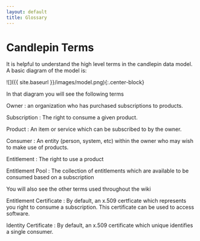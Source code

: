 ```yaml
---
layout: default
title: Glossary
---
```

# Candlepin Terms
It is helpful to understand the high level terms in the candlepin data model. A basic diagram of the model is:

![]({{ site.baseurl }}/images/model.png){:.center-block}

In that diagram you will see the following terms

Owner
: an organization who has purchased subscriptions to products.

Subscription
: The right to consume a given product.

Product
: An item or service which can be subscribed to by the owner.

Consumer
: An entity (person, system, etc) within the owner who may wish to make use of products.

Entitlement
: The right to use a product

Entitlement Pool
: The collection of entitlements which are available to be consumed based on a subscription

You will also see the other terms used throughout the wiki

Entitlement Certificate
: By default, an x.509 certficate which represents you right to consume a subscription. This certificate can be used to access software.

Identity Certificate
: By default, an x.509 certificate which unique identifies a single consumer.
